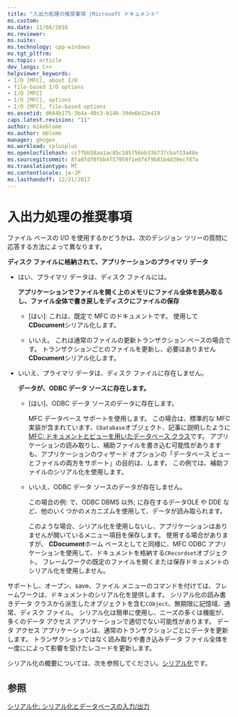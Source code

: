 ```yaml
---
title: "入出力処理の推奨事項 |Microsoft ドキュメント"
ms.custom: 
ms.date: 11/04/2016
ms.reviewer: 
ms.suite: 
ms.technology: cpp-windows
ms.tgt_pltfrm: 
ms.topic: article
dev_langs: C++
helpviewer_keywords:
- I/O [MFC], about I/O
- file-based I/O options
- I/O [MFC]
- I/O [MFC], options
- I/O [MFC], file-based options
ms.assetid: d664b175-3b4a-40c3-b14b-39de6b12e419
caps.latest.revision: "11"
author: mikeblome
ms.author: mblome
manager: ghogen
ms.workload: cplusplus
ms.openlocfilehash: cc7fbb58aa1ac85c185756eb336737cbaf33a48e
ms.sourcegitcommit: 8fa8fdf0fbb4f57950f1e8f4f9b81b4d39ec7d7a
ms.translationtype: MT
ms.contentlocale: ja-JP
ms.lasthandoff: 12/21/2017
---
```

# <a name="recommendations-for-handling-inputoutput"></a>入出力処理の推奨事項
ファイル ベースの I/O を使用するかどうかは、次のデシジョン ツリーの質問に応答する方法によって異なります。  
  
 **ディスク ファイルに格納されて、アプリケーションのプライマリ データ**  
  
-   はい、プライマリ データは、ディスク ファイルには。  
  
     **アプリケーションでファイルを開く上のメモリにファイル全体を読み取るし、ファイル全体で書き戻しをディスクにファイルの保存**  
  
    -   [はい]: これは、既定で MFC のドキュメントです。 使用して**CDocument**シリアル化します。  
  
    -   いいえ。 これは通常のファイルの更新トランザクション ベースの場合です。 トランザクションごとのファイルを更新し、必要はありません**CDocument**シリアル化します。  
  
-   いいえ、プライマリ データは、ディスク ファイルに存在しません。  
  
     **データが、ODBC データ ソースに存在します。**  
  
    -   [はい]、ODBC データ ソースのデータに存在します。  
  
         MFC データベース サポートを使用します。 この場合は、標準的な MFC 実装が含まれています、`CDatabase`オブジェクト、記事に説明したように[MFC: ドキュメントとビューを用いたデータベース クラス](../data/mfc-using-database-classes-with-documents-and-views.md)です。 アプリケーションの読み取りし、補助ファイルを書き込む可能性がありますも、アプリケーションのウィザード オプションの「データベース ビューとファイルの両方をサポート」の目的は、します。 この例では、補助ファイルのシリアル化を使用します。  
  
    -   いいえ、ODBC データ ソースのデータが存在しません。  
  
         この場合の例: で、ODBC DBMS 以外; に存在するデータOLE や DDE など、他のいくつかのメカニズムを使用して、データが読み取られます。  
  
         このような場合、シリアル化を使用しないし、アプリケーションはありませんが開いているメニュー項目を保存します。 使用する場合がありますが、 **CDocument**ホーム ベースとしてと同様に、MFC ODBC アプリケーションを使用して、ドキュメントを格納する`CRecordset`オブジェクト。 フレームワークの既定のファイルを開くまたは保存ドキュメントのシリアル化を使用しません。  
  
 サポートし、オープン、save、ファイル メニューのコマンドを付けては、フレームワークは、ドキュメントのシリアル化を提供します。 シリアル化の読み書きデータ クラスから派生したオブジェクトを含む`CObject`、無期限に記憶域、通常、ディスク ファイル。 シリアル化は簡単に使用し、ニーズの多くは機能が、多くのデータ アクセス アプリケーションで適切でない可能性があります。 データ アクセス アプリケーションは、通常のトランザクションごとにデータを更新します。 トランザクションではなく読み取りや書き込みデータ ファイル全体を一度にによって影響を受けたレコードを更新します。  
  
 シリアル化の概要については、次を参照してください。[シリアル化](../mfc/serialization-in-mfc.md)です。  
  
## <a name="see-also"></a>参照  
 [シリアル化: シリアル化とデータベースの入力/出力](../mfc/serialization-serialization-vs-database-input-output.md)
